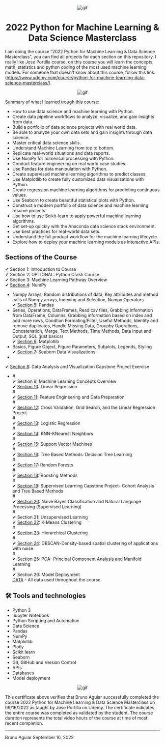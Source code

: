 <p align="center">
<img width="" src="https://media0.giphy.com/media/4FQMuOKR6zQRO/giphy.gif?cid=ecf05e47q5dsu5w71qypmr5phjo3vyckjmkbsybvju1iylkr&rid=giphy.gif&ct=g" align="center" alt="gif" />
<h1 align="center">2022 Python for Machine Learning & Data Science Masterclass 

</h1>
</p>


I am doing the course "2022 Python for Machine Learning & Data Science Masterclass", you can find all projects for each section on this repository.
I really like Jose Portilla course, on this course you will learn the concepts, math, statistics and python coding of the most used machine learning models.
For someone that doesn't know about this course, follow this link:
(https://www.udemy.com/course/python-for-machine-learning-data-science-masterclass/).

<p align="center">
<img width="" src="https://gigacourse.com/wp-content/uploads/2021/08/321545555.jpg" align="center" alt="gif" />
</p>

Summary of what I learned trough this course:
- How to use data science and machine learning with Python.
- Create data pipeline workflows to analyze, visualize, and gain insights from data.
- Build a portfolio of data science projects with real world data.
- Be able to analyze your own data sets and gain insights through data science.
- Master critical data science skills.
- Understand Machine Learning from top to bottom.
- Replicate real-world situations and data reports.
- Use NumPy for numerical processing with Python.
- Conduct feature engineering on real world case studies.
- Use Pandas for data manipulation with Python.
- Create supervised machine learning algorithms to predict classes.
- Use Matplotlib to create fully customized data visualizations with Python.
- Create regression machine learning algorithms for predicting continuous values.
- Use Seaborn to create beautiful statistical plots with Python.
- Construct a modern portfolio of data science and machine learning resume projects.
- Use how to use Scikit-learn to apply powerful machine learning algorithms.
- Get set-up quickly with the Anaconda data science stack environment.
- Use best practices for real-world data sets.
- Understand the full product workflow for the machine learning lifecycle.
- Explore how to deploy your machine learning models as interactive APIs.

## Sections of the Course

✔ Section 1: Introduction to Course<br>
✔ Section 2: OPTIONAL: Python Crash Course<br>
✔ Section 3: Machine Learning Pathway Overview<br>
✔ [Section 4](section_04_numpy): NumPy<br>
- Numpy Arrays, Random distributions of data, Key attributes and method calls of Numpy arrays, Indexing and Selection, 
Numpy Operators<br>
✔ [Section 5](section_05_pandas): Pandas<br>
- Series, Operations, DataFrames, Read csv files, Grabbing information from DataFrame, Columns, Grabbing information based on index and add more rows, Condtion Formating/Filter, Useful Methods, Identify and remove duplicates, Handle Missing Data, Groupby Operations, Concatenation, Merge, Text Methods, Time Methods, Data Input and Output, SQL (just basics)<br>
✔ [Section 6](section_06_matplotlib): Matplotlib<br>
- Basics, Figure Object, Figure Parameters, Subplots, Legends, Styling<br>
✔ [Section 7](section_07_seaborn): Seaborn Data Visualizations<br>
- <br>
✔ [Section 8](section_08_capstone_project_data_analyst): Data Analysis and Visualization Capstone Project Exercise<br>
- #<br>
✔ Section 9: Machine Learning Concepts Overview<br>
✔ [Section 10](section_10_linear_regression): Linear Regression<br>
        #<br>
✔ [Section 11](section_11_feature_engineering): Feature Engineering and Data Preparation<br>
        #<br>
✔ [Section 12](section_12_cross_validation_and_linear_regression_project): Cross Validation, Grid Search, and the Linear Regression Project<br>
        #<br>
✔ [Section 13](section_13_logistic_regression): Logistic Regression<br>
        #<br>
✔ [Section 14](section_14_K_nearest-neighbors): KNN-KNearest Neighbors<br>
        #<br>
✔ [Section 15](section_15_SVM): Support Vector Machines<br>
        #<br>
✔ [Section 16](section_16_decision_trees): Tree Based Methods: Decision Tree Learning<br>
        #<br>
✔ [Section 17](section_17_random_forests): Random Forests<br>
        #<br>
✔ [Section 18](section_18_boosting_methods): Boosting Methods<br>
        #<br>
✔ [Section 19](section_19_supervised_learning_capstone_project_cohort_analysis): Supervised Learning Capstone Project- Cohort Analysis and Tree Based Methods<br>
        #<br>
✔ [Section 20](section_20_naive_bayes_classification_and_NLP): Naive Bayes Classification and Natural Language Processing (Supervised Learning)<br>
        #<br>
✔ Section 21: Unsupervised Learning<br>
✔ [Section 22](section_22_kmeans_clustering): K-Means Clustering<br>
        #<br>
✔ [Section 23](section_23_hierarchical_clustering): Hierarchical Clustering<br>
        #<br>
✔ [Section 24](section_24_DBSCAN): DBSCAN-Density-based spatial clustering of applications with noise<br>
        #<br>
✔ [Section 25](section_25_PCA): PCA- Principal Component Analysis and Manifold Learning<br>
        #<br>
✔ Section 26: Model Deployment<br>
[DATA](DATA) - All data used throughout the course

## 🛠 Tools and technologies

- Python 3
- Jupyter Notebook
- Python Scripting and Automation
- Data Science
- Pandas
- NumPy
- Matplotlib
- Plotly
- Scikit learn
- Seaborn
- Git, GitHub and Version Control
- APIs
- Databases
- Model deployment


<p align="center">
<img width="" src="https://udemy-certificate.s3.amazonaws.com/image/UC-f1d333c3-8043-4df3-8747-aaa090c9d456.jpg?v=1663366755000" align="center" alt="gif" />
</p>

This certificate above verifies that Bruno Aguiar successfully completed the course 2022 Python for Machine Learning & Data Science Masterclass on 09/16/2022 as taught by Jose Portilla on Udemy. The certificate indicates the entire course was completed as validated by the student. The course duration represents the total video hours of the course at time of most recent completion.

<hr>

Bruno Aguiar September 16, 2022
